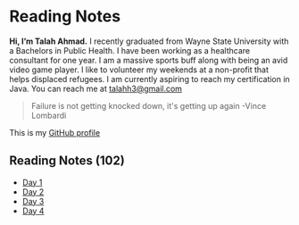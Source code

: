 # Reading Notes

**Hi, I’m Talah Ahmad.** I recently graduated from Wayne State University with a Bachelors in Public Health. I have been working as a healthcare consultant for one year. I am a massive sports buff along with being an avid video game player. I like to volunteer my weekends at a non-profit that helps displaced refugees. I am currently aspiring to reach my certification in Java. You can reach me at talahh3@gmail.com

> Failure is not getting knocked down, it's getting up again -Vince Lombardi

This is my [GitHub profile](https://github.com/TalahAhmad)

## Reading Notes (102)

* [Day 1](class01.md)
* [Day 2](class02.md)
* [Day 3](class03.md)
* [Day 4](class04.md)
